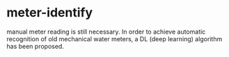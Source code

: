 # meter-identify
manual meter reading is still necessary. In order to achieve automatic recognition of old mechanical water meters, a DL (deep learning) algorithm has been proposed.
